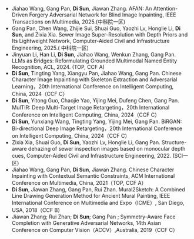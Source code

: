 - Jiahao Wang, Gang Pan, **Di Sun**, Jiawan Zhang. AFAN: An Attention-Driven Forgery Adversarial Network for Blind Image Inpainting, IEEE Transactions on Multimedia, 2025.(中科院一区)
- Gang Pan, Chen Wang, Zhijie Sui, Shuai Guo, Yaozhi Lv, Honglie Li, **Di Sun**, and Zixia Xia. Sewer Image Super-Resolution with Depth Priors and Its Lightweight Network, Computer-Aided Civil and Infrastructure Engineering, 2025.( 中科院一区)
- Jinyuan Li, Han Li, **Di Sun**, Jiahao Wang, Wenkun Zhang, Gang Pan. LLMs as Bridges: Reformulating Grounded Multimodal Named Entity Recognition, ACL, 2024. (TOP, CCF A)
- **Di Sun**, Tingting Yang, Xiangyu Pan, Jiahao Wang, Gang Pan. Chinese Character Image Inpainting with Skeleton Extraction and Adversarial Learning，20th International Conference on Intelligent Computing, China, 2024（CCF C）
- **Di Sun**, Yitong Guo, Chaojie Yao, Yijing Mei, Dufeng Chen, Gang Pan. MulTIR: Deep Multi-Target Image Retargeting，20th International Conference on Intelligent Computing, China, 2024（CCF C）
- **Di Sun**, Yunxiang Wang, Tingting Yang, Yijing Mei, Gang Pan. BiRGAN: Bi-directional Deep Image Retargeting，20th International Conference on Intelligent Computing, China, 2024（CCF C）
- Zixia Xia, Shuai Guo, **Di Sun**, Yaozhi Lv, Honglie Li, Gang Pan. Structure-aware dehazing of sewer inspection images based on monocular depth cues, Computer-Aided Civil and Infrastructure Engineering, 2022. (SCI一区)
- Jiahao Wang, Gang Pan, **Di Sun**, Jiawan Zhang. Chinese Character Inpainting with Contextual Semantic Constraints, ACM International Conference on Multimedia, China, 2021（TOP, CCF A）
- **Di Sun**, Jiawan Zhang, Gang Pan, Rui Zhan. Mural2Sketch: A Combined Line Drawing Generation Method for Ancient Mural Painting, IEEE International Conference on Multimedia and Expo（ICME）, San Diego, USA, 2018（CCF B）
- Jiawan Zhang; Rui Zhan; **Di Sun**; Gang Pan ; Symmetry-Aware Face Completion with Generative Adversarial Networks, 14th Asian Conference on Computer Vision（ACCV）,Australia, 2019（CCF C）
